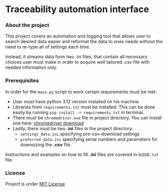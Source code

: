 # Traceability automation interface

### About the project

This project covers an automation and logging tool that allows user to search desired data easier and reformat the data to ones needs without the need to re-type all of settings each time.

Instead, it streams data form two .ini files, that contain all necessary choices user must make in order to acquire well tailored .csv file with needed information only.

### Prerequisites

In order for the `main.py` script to work certain requirements must be met:

- User must have python 3.12 version installed on his machine.
- Libraries from `requirements.txt` must be installed. This can be done easily by running `pip install -r requirements.txt` in terminal.
- There must be `chromedriver.exe` file in project directory. You can install one here: [chromedriver download](https://googlechromelabs.github.io/chrome-for-testing/#stable)
- Lastly, there must be two **.ini** files in the project directory:
  - `settings_data.ini` specifying pre-csv-download settings
  - `preferred_data.ini` specifying serial numbers and parameters for downsizing the **.csv** file.

Instructions and examples on how to fill **.ini** files are covered in `GUIDE.txt` file.

### License

Project is under [MIT License](LICENSE)